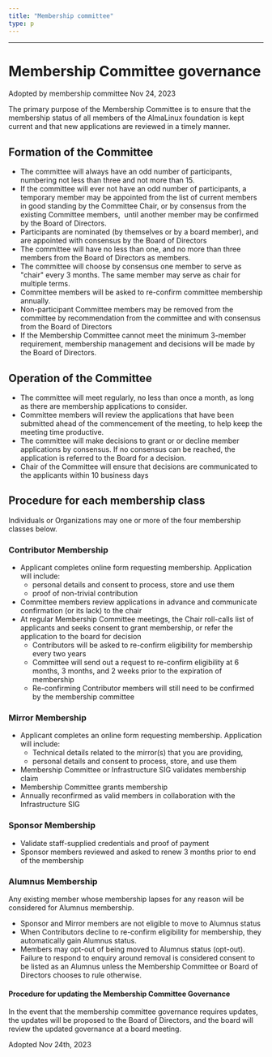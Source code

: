 ```yaml
---
title: "Membership committee"
type: p
---
```

----------------------------------------------------------------------------------
# Membership Committee governance

Adopted by membership committee Nov 24, 2023

The primary purpose of the Membership Committee is to ensure that the membership status of all members of the AlmaLinux foundation is kept current and that new applications are reviewed in a timely manner. 

## Formation of the Committee 

* The committee will always have an odd number of participants, numbering not less than three and not more than 15.
* If the committee will ever not have an odd number of participants, a temporary member may be appointed from the list of current members in good standing by the Committee Chair, or by consensus from the existing Committee members,  until another member may be confirmed by the Board of Directors.
* Participants are nominated (by themselves or by a board member), and are appointed with consensus by the Board of Directors
* The committee will have no less than one, and no more than three members from the Board of Directors as members.
* The committee will choose by consensus one member to serve as "chair" every 3 months. The same member may serve as chair for multiple terms.
* Committee members will be asked to re-confirm committee membership annually.
* Non-participant Committee members may be removed from the committee by recommendation from the committee and with consensus from the Board of Directors
* If the Membership Committee cannot meet the minimum 3-member requirement, membership management and decisions will be made by the Board of Directors.

## Operation of the Committee

* The committee will meet regularly, no less than once a month, as long as there are membership applications to consider. 
* Committee members will review the applications that have been submitted ahead of the commencement of the meeting, to help keep the meeting time productive.
* The committee will make decisions to grant or or decline member applications by consensus. If no consensus can be reached, the application is referred to the Board for a decision. 
* Chair of the Committee will ensure that decisions are communicated to the applicants within 10 business days

## Procedure for each membership class

Individuals or Organizations may one or more of the four membership classes below. 

### Contributor Membership

* Applicant completes online form requesting membership. Application will include: 
    * personal details and consent to process, store and use them
    * proof of non-trivial contribution
* Committee members review applications in advance and communicate confirmation (or its lack) to the chair
* At regular Membership Committee meetings, the Chair roll-calls list of applicants and seeks consent to grant membership, or refer the application to the board for decision
    * Contributors will be asked to re-confirm eligibility for membership every two years
    * Committee will send out a request to re-confirm eligibility at 6 months, 3 months, and 2 weeks prior to the expiration of membership
    * Re-confirming Contributor members will still need to be confirmed by the membership committee

### Mirror Membership

* Applicant completes an online form requesting membership. Application will include:
    * Technical details related to the mirror(s) that you are providing,
    * personal details and consent to process, store, and use them
* Membership Committee or Infrastructure SIG validates membership claim
* Membership Committee grants membership
* Annually reconfirmed as valid members in collaboration with the Infrastructure SIG

### Sponsor Membership

* Validate staff-supplied credentials and proof of payment
* Sponsor members reviewed and asked to renew 3 months prior to end of the membership

### Alumnus Membership

Any existing member whose membership lapses for any reason will be considered for Alumnus membership.

* Sponsor and Mirror members are not eligible to move to Alumnus status
* When Contributors decline to re-confirm eligibility for membership, they automatically gain Alumnus status.
* Members may opt-out of being moved to Alumnus status (opt-out). Failure to respond to enquiry around removal is considered consent to be listed as an Alumnus unless the Membership Committee or Board of Directors chooses to rule otherwise.

#### Procedure for updating the Membership Committee Governance

In the event that the membership committee governance requires updates, the updates will be proposed to the Board of Directors, and the board will review the updated governance at a board meeting.

Adopted Nov 24th, 2023